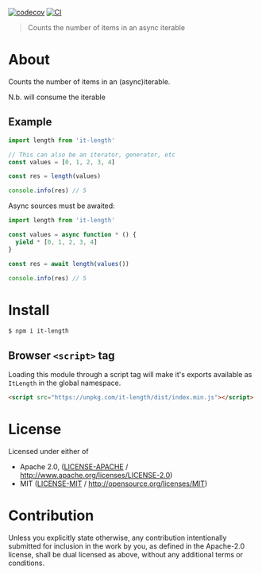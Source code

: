 [![codecov](https://img.shields.io/codecov/c/github/achingbrain/it.svg?style=flat-square)](https://codecov.io/gh/achingbrain/it)
[![CI](https://img.shields.io/github/actions/workflow/status/achingbrain/it/js-test-and-release.yml?branch=master\&style=flat-square)](https://github.com/achingbrain/it/actions/workflows/js-test-and-release.yml?query=branch%3Amaster)

> Counts the number of items in an async iterable

# About

Counts the number of items in an (async)iterable.

N.b. will consume the iterable

## Example

```javascript
import length from 'it-length'

// This can also be an iterator, generator, etc
const values = [0, 1, 2, 3, 4]

const res = length(values)

console.info(res) // 5
```

Async sources must be awaited:

```javascript
import length from 'it-length'

const values = async function * () {
  yield * [0, 1, 2, 3, 4]
}

const res = await length(values())

console.info(res) // 5
```

# Install

```console
$ npm i it-length
```

## Browser `<script>` tag

Loading this module through a script tag will make it's exports available as `ItLength` in the global namespace.

```html
<script src="https://unpkg.com/it-length/dist/index.min.js"></script>
```

# License

Licensed under either of

- Apache 2.0, ([LICENSE-APACHE](LICENSE-APACHE) / <http://www.apache.org/licenses/LICENSE-2.0>)
- MIT ([LICENSE-MIT](LICENSE-MIT) / <http://opensource.org/licenses/MIT>)

# Contribution

Unless you explicitly state otherwise, any contribution intentionally submitted for inclusion in the work by you, as defined in the Apache-2.0 license, shall be dual licensed as above, without any additional terms or conditions.
